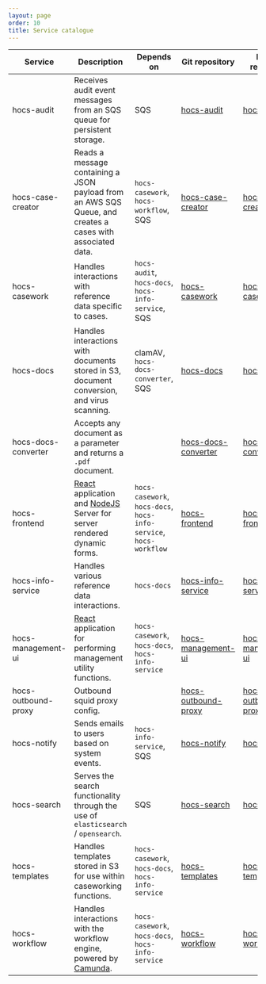 ```yaml
---
layout: page
order: 10
title: Service catalogue
---
```


| Service             | Description                                                                                                              | Depends on                                       | Git repository                                                             | Docker repository                                                                          |
|---------------------|--------------------------------------------------------------------------------------------------------------------------|--------------------------------------------------|----------------------------------------------------------------------------|--------------------------------------------------------------------------------------------|
| hocs-audit          | Receives audit event messages from an SQS queue for persistent storage.                                                  | SQS                                        | [hocs-audit](https://github.com/UKHomeOffice/hocs-audit)                   | [hocs-audit](https://quay.io/repository/ukhomeofficedigital/hocs-audit)                    |
| hocs-case-creator   | Reads a message containing a JSON payload from an AWS SQS Queue, and creates a cases with associated data.               | `hocs-casework`, `hocs-workflow`, SQS                | [hocs-case-creator](https://github.com/UKHomeOffice/hocs-case-creator)     | [hocs-case-creator](https://quay.io/repository/ukhomeofficedigital/hocs-case-creator)      |
| hocs-casework       | Handles interactions with reference data specific to cases.                                                              | `hocs-audit`, `hocs-docs`, `hocs-info-service`, SQS | [hocs-casework](https://github.com/UKHomeOffice/hocs-casework)             | [hocs-casework](https://quay.io/repository/ukhomeofficedigital/hocs-casework)              |
| hocs-docs           | Handles interactions with documents stored in S3, document conversion, and virus scanning.                               | clamAV, `hocs-docs-converter`, SQS           | [hocs-docs](https://github.com/UKHomeOffice/hocs-docs)                     | [hocs-docs](https://quay.io/repository/ukhomeofficedigital/hocs-docs)                      |
| hocs-docs-converter | Accepts any document as a parameter and returns a `.pdf` document.                                                       |                                                  | [hocs-docs-converter](https://github.com/UKHomeOffice/hocs-docs-converter) | [hocs-docs-converter](https://quay.io/repository/ukhomeofficedigital/hocs-docs-converter)  |
| hocs-frontend       | [React](https://reactjs.org/) application and [NodeJS](https://nodejs.org/en/) Server for server rendered dynamic forms. | `hocs-casework`, `hocs-docs`, `hocs-info-service`, `hocs-workflow` | [hocs-frontend](https://github.com/UKHomeOffice/hocs-frontend)             | [hocs-frontend](https://quay.io/repository/ukhomeofficedigital/hocs-frontend)              |
| hocs-info-service   | Handles various reference data interactions.                                                                             | `hocs-docs`                                  | [hocs-info-service](https://github.com/UKHomeOffice/hocs-info-service)     | [hocs-info-service](https://quay.io/repository/ukhomeofficedigital/hocs-info-service)      |
| hocs-management-ui  | [React](https://reactjs.org/) application for performing management utility functions.                                   | `hocs-casework`, `hocs-docs`, `hocs-info-service`      | [hocs-management-ui](https://github.com/UKHomeOffice/hocs-management-ui)   | [hocs-management-ui](https://quay.io/repository/ukhomeofficedigital/hocs-management-ui)    |
| hocs-outbound-proxy | Outbound squid proxy config.                                                                                             |                                                  | [hocs-outbound-proxy](https://github.com/UKHomeOffice/hocs-outbound-proxy) | [hocs-outbound-proxy](https://quay.io/repository/ukhomeofficedigital/hocs-outbound-proxy)  |
| hocs-notify         | Sends emails to users based on system events.                                                                            | `hocs-info-service`, SQS                           | [hocs-notify](https://github.com/UKHomeOffice/hocs-notify)                 | [hocs-notify](https://quay.io/repository/ukhomeofficedigital/hocs-notify)                  |
| hocs-search         | Serves the search functionality through the use of `elasticsearch` /  `opensearch`.                                      | SQS                                              | [hocs-search](https://github.com/UKHomeOffice/hocs-search)                 | [hocs-search](https://quay.io/repository/ukhomeofficedigital/hocs-search)                  |
| hocs-templates      | Handles templates stored in S3 for use within caseworking functions.                                                     | `hocs-casework`, `hocs-docs`, `hocs-info-service`      | [hocs-templates](https://github.com/UKHomeOffice/hocs-templates)           | [hocs-templates](https://quay.io/repository/ukhomeofficedigital/hocs-templates)            |
| hocs-workflow       | Handles interactions with the workflow engine, powered by [Camunda](https://camunda.com/platform-7/workflow-engine/).    | `hocs-casework`, `hocs-docs`, `hocs-info-service` | [hocs-workflow](https://github.com/UKHomeOffice/hocs-workflow)             | [hocs-workflow](https://quay.io/repository/ukhomeofficedigital/hocs-workflow)              |
